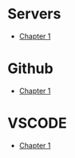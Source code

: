 
# Servers 

- [Chapter 1](./servers/chapter_server_slurm.md)

# Github
- [Chapter 1](./github/chapter_github_action.md)


# VSCODE

- [Chapter 1](./vscode-settings/chapter_vscode_settings.md)